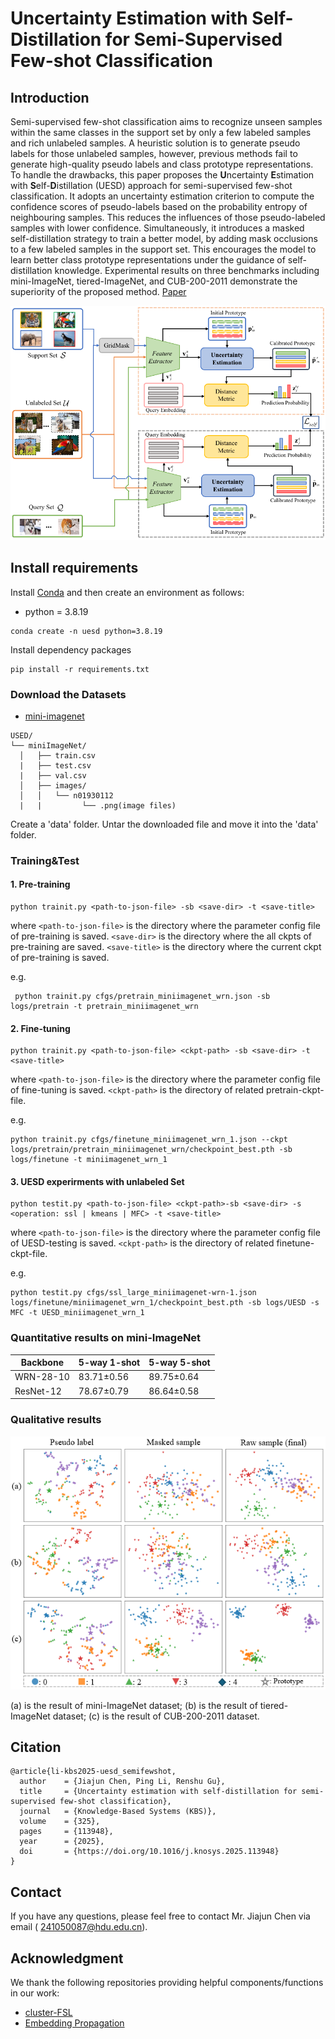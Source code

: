# **U**ncertainty **E**stimation with **S**elf-**D**istillation for Semi-Supervised Few-shot Classification

## Introduction

Semi-supervised few-shot classification aims to recognize unseen samples within the same classes in the support set by only a few labeled samples and rich unlabeled samples. A heuristic solution is to generate pseudo labels for those unlabeled samples, however, previous methods fail to generate high-quality pseudo labels and class prototype representations. To handle the drawbacks, this paper proposes the **U**ncertainty **E**stimation with **S**elf-**D**istillation (UESD) approach for semi-supervised few-shot classification. It adopts an uncertainty estimation criterion to compute the confidence scores of pseudo-labels based on the probability entropy of neighbouring samples. This reduces the influences of those pseudo-labeled samples with lower confidence. Simultaneously, it introduces a masked self-distillation strategy to train a better model, by adding mask occlusions to a few labeled samples in the support set. This encourages the model to learn better class prototype representations under the guidance of self-distillation knowledge. Experimental results on three benchmarks including mini-ImageNet, tiered-ImageNet, and CUB-200-2011 demonstrate the superiority of the proposed method. [Paper](https://www.sciencedirect.com/science/article/abs/pii/S0950705125009931)

![Network](assets/Network.png) 

## Install requirements

Install [Conda](https://docs.conda.io/en/latest/miniconda.html) and then create an environment as follows:

- python = 3.8.19

```
conda create -n uesd python=3.8.19
```

Install dependency packages

```
pip install -r requirements.txt
```

### Download the Datasets

* [mini-imagenet](https://github.com/renmengye/few-shot-ssl-public#miniimagenet)

```
USED/
└── miniImageNet/
  │   ├── train.csv  
  |	  ├── test.csv  
  |	  ├── val.csv  
  │   ├── images/
  │   │   └── n01930112
  |	  |   		└── .png(image files)
```

Create a 'data' folder.
Untar the downloaded file and move it into the 'data' folder.

### Training&Test


#### 1. Pre-training
```
python trainit.py <path-to-json-file> -sb <save-dir> -t <save-title>
```
where `<path-to-json-file>` is the directory where the parameter config file of pre-training is saved. `<save-dir>` is the directory where the all ckpts of pre-training are saved. `<save-title>` is the directory where the current ckpt of pre-training is saved.

e.g.

```
 python trainit.py cfgs/pretrain_miniimagenet_wrn.json -sb logs/pretrain -t pretrain_miniimagenet_wrn
```


#### 2. Fine-tuning
```
python trainit.py <path-to-json-file> <ckpt-path> -sb <save-dir> -t <save-title>
```
where `<path-to-json-file>` is the directory where the parameter config file of fine-tuning is saved. `<ckpt-path>` is the directory of related pretrain-ckpt-file.

e.g.

```
python trainit.py cfgs/finetune_miniimagenet_wrn_1.json --ckpt logs/pretrain/pretrain_miniimagenet_wrn/checkpoint_best.pth -sb logs/finetune -t miniimagenet_wrn_1
```

#### 3. UESD experirments with unlabeled Set
```
python testit.py <path-to-json-file> <ckpt-path>-sb <save-dir> -s <operation: ssl | kmeans | MFC> -t <save-title>
```
where `<path-to-json-file>` is the directory where the parameter config file of UESD-testing is saved. `<ckpt-path>` is the directory of related finetune-ckpt-file.

e.g.

```
python testit.py cfgs/ssl_large_miniimagenet-wrn-1.json logs/finetune/miniimagenet_wrn_1/checkpoint_best.pth -sb logs/UESD -s MFC -t UESD_miniimagenet_wrn_1
```

### Quantitative results on mini-ImageNet

| Backbone  | 5-way 1-shot | 5-way 5-shot |
| --------- | ------------ | ------------ |
| WRN-28-10 | 83.71±0.56   | 89.75±0.64   |
| ResNet-12 | 78.67±0.79   | 86.64±0.58   |

### Qualitative results

![](assets/result.png)

(a) is the result of mini-ImageNet dataset; (b) is the result of tiered-ImageNet dataset; (c) is the result of CUB-200-2011 dataset.

## Citation

```
@article{li-kbs2025-uesd_semifewshot,
  author    = {Jiajun Chen, Ping Li, Renshu Gu},
  title     = {Uncertainty estimation with self-distillation for semi-supervised few-shot classification},
  journal   = {Knowledge-Based Systems (KBS)},
  volume    = {325},
  pages     = {113948},
  year      = {2025},
  doi       = {https://doi.org/10.1016/j.knosys.2025.113948}
}
```

## Contact

If you have any questions, please feel free to contact Mr. Jiajun Chen via email ( [241050087@hdu.edu.cn](mailto:241050087@hdu.edu.cn)).

## Acknowledgment

We thank the following repositories providing helpful components/functions in our work:

- [cluster-FSL](https://gitlab.com/smartllvlab/cluster-fsl)
- [Embedding Propagation](https://github.com/ElementAI/embedding-propagation)
